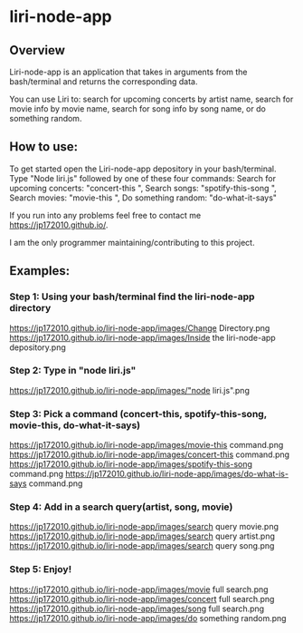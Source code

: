 # liri-node-app

## Overview

Liri-node-app is an application that takes in arguments from the bash/terminal and returns the corresponding data.

You can use Liri to: search for upcoming concerts by artist name, search for movie info by movie name, search for song info by song name, or do something random.

## How to use:

To get started open the Liri-node-app depository in your bash/terminal.
    Type "Node liri.js" followed by one of these four commands:
        Search for upcoming concerts: "concert-this <artist name>", 
        Search songs: "spotify-this-song <song name>",
        Search movies: "movie-this <movie name>",
        Do something random: "do-what-it-says"

If you run into any problems feel free to contact me https://jp172010.github.io/.

I am the only programmer maintaining/contributing to this project.

## Examples:

### Step 1: Using your bash/terminal find the liri-node-app directory
https://jp172010.github.io/liri-node-app/images/Change Directory.png
https://jp172010.github.io/liri-node-app/images/Inside the liri-node-app depository.png

### Step 2: Type in "node liri.js"
https://jp172010.github.io/liri-node-app/images/"node liri.js".png

### Step 3: Pick a command (concert-this, spotify-this-song, movie-this, do-what-it-says)
https://jp172010.github.io/liri-node-app/images/movie-this command.png
https://jp172010.github.io/liri-node-app/images/concert-this command.png
https://jp172010.github.io/liri-node-app/images/spotify-this-song command.png
https://jp172010.github.io/liri-node-app/images/do-what-is-says command.png

### Step 4: Add in a search query(artist, song, movie)
https://jp172010.github.io/liri-node-app/images/search query movie.png
https://jp172010.github.io/liri-node-app/images/search query artist.png
https://jp172010.github.io/liri-node-app/images/search query song.png

### Step 5: Enjoy!
https://jp172010.github.io/liri-node-app/images/movie full search.png
https://jp172010.github.io/liri-node-app/images/concert full search.png
https://jp172010.github.io/liri-node-app/images/song full search.png
https://jp172010.github.io/liri-node-app/images/do something random.png
